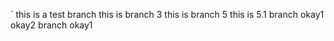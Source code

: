 ` this is a test branch
this is branch 3
this is branch 5
this is 5.1
branch okay1
okay2
branch okay1

